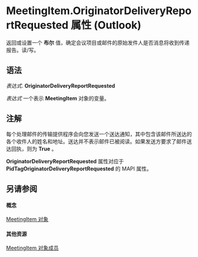 
# MeetingItem.OriginatorDeliveryReportRequested 属性 (Outlook)

返回或设置一个 **布尔** 值，确定会议项目或邮件的原始发件人是否消息将收到传递报告。读/写。


## 语法

 _表达式_. **OriginatorDeliveryReportRequested**

 _表达式_ 一个表示 **MeetingItem** 对象的变量。


## 注解

每个处理邮件的传输提供程序会向您发送一个送达通知，其中包含该邮件所送达的各个收件人的姓名和地址。送达并不表示邮件已被阅读。如果发送方要求了邮件送达回执，则为  **True** 。

 **OriginatorDeliveryReportRequested** 属性对应于 **PidTagOriginatorDeliveryReportRequested** 的 MAPI 属性。


## 另请参阅


#### 概念


[MeetingItem 对象](b75730f5-b395-3d66-5acd-b64fd8fcd78f.md)
#### 其他资源


[MeetingItem 对象成员](9ae6a19d-d326-4c37-90d8-5ed9933672a0.md)